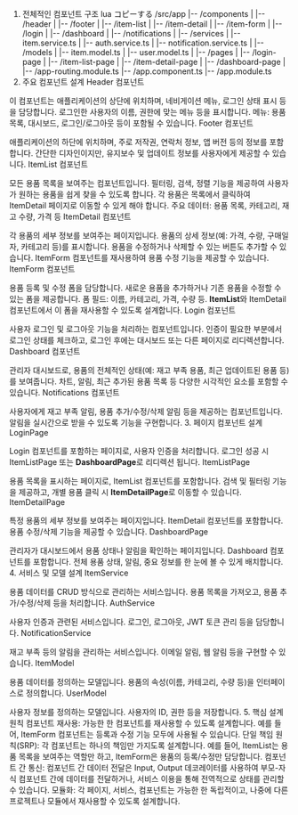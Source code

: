 1. 전체적인 컴포넌트 구조
lua
コピーする
/src/app
|-- /components
|   |-- /header
|   |-- /footer
|   |-- /item-list
|   |-- /item-detail
|   |-- /item-form
|   |-- /login
|   |-- /dashboard
|   |-- /notifications
|
|-- /services
|   |-- item.service.ts
|   |-- auth.service.ts
|   |-- notification.service.ts
|
|-- /models
|   |-- item.model.ts
|   |-- user.model.ts
|
|-- /pages
|   |-- /login-page
|   |-- /item-list-page
|   |-- /item-detail-page
|   |-- /dashboard-page
|
|-- /app-routing.module.ts
|-- /app.component.ts
|-- /app.module.ts
2. 주요 컴포넌트 설계
Header 컴포넌트

이 컴포넌트는 애플리케이션의 상단에 위치하며, 네비게이션 메뉴, 로그인 상태 표시 등을 담당합니다.
로그인한 사용자의 이름, 권한에 맞는 메뉴 등을 표시합니다.
메뉴: 용품 목록, 대시보드, 로그인/로그아웃 등이 포함될 수 있습니다.
Footer 컴포넌트

애플리케이션의 하단에 위치하며, 주로 저작권, 연락처 정보, 앱 버전 등의 정보를 포함합니다.
간단한 디자인이지만, 유지보수 및 업데이트 정보를 사용자에게 제공할 수 있습니다.
ItemList 컴포넌트

모든 용품 목록을 보여주는 컴포넌트입니다.
필터링, 검색, 정렬 기능을 제공하여 사용자가 원하는 용품을 쉽게 찾을 수 있도록 합니다.
각 용품은 목록에서 클릭하여 ItemDetail 페이지로 이동할 수 있게 해야 합니다.
주요 데이터: 용품 목록, 카테고리, 재고 수량, 가격 등
ItemDetail 컴포넌트

각 용품의 세부 정보를 보여주는 페이지입니다.
용품의 상세 정보(예: 가격, 수량, 구매일자, 카테고리 등)를 표시합니다.
용품을 수정하거나 삭제할 수 있는 버튼도 추가할 수 있습니다.
ItemForm 컴포넌트를 재사용하여 용품 수정 기능을 제공할 수 있습니다.
ItemForm 컴포넌트

용품 등록 및 수정 폼을 담당합니다.
새로운 용품을 추가하거나 기존 용품을 수정할 수 있는 폼을 제공합니다.
폼 필드: 이름, 카테고리, 가격, 수량 등.
**ItemList**와 ItemDetail 컴포넌트에서 이 폼을 재사용할 수 있도록 설계합니다.
Login 컴포넌트

사용자 로그인 및 로그아웃 기능을 처리하는 컴포넌트입니다.
인증이 필요한 부분에서 로그인 상태를 체크하고, 로그인 후에는 대시보드 또는 다른 페이지로 리디렉션합니다.
Dashboard 컴포넌트

관리자 대시보드로, 용품의 전체적인 상태(예: 재고 부족 용품, 최근 업데이트된 용품 등)를 보여줍니다.
차트, 알림, 최근 추가된 용품 목록 등 다양한 시각적인 요소를 포함할 수 있습니다.
Notifications 컴포넌트

사용자에게 재고 부족 알림, 용품 추가/수정/삭제 알림 등을 제공하는 컴포넌트입니다.
알림을 실시간으로 받을 수 있도록 기능을 구현합니다.
3. 페이지 컴포넌트 설계
LoginPage

Login 컴포넌트를 포함하는 페이지로, 사용자 인증을 처리합니다.
로그인 성공 시 ItemListPage 또는 **DashboardPage**로 리디렉션 됩니다.
ItemListPage

용품 목록을 표시하는 페이지로, ItemList 컴포넌트를 포함합니다.
검색 및 필터링 기능을 제공하고, 개별 용품 클릭 시 **ItemDetailPage**로 이동할 수 있습니다.
ItemDetailPage

특정 용품의 세부 정보를 보여주는 페이지입니다. ItemDetail 컴포넌트를 포함합니다.
용품 수정/삭제 기능을 제공할 수 있습니다.
DashboardPage

관리자가 대시보드에서 용품 상태나 알림을 확인하는 페이지입니다. Dashboard 컴포넌트를 포함합니다.
전체 용품 상태, 알림, 중요 정보를 한 눈에 볼 수 있게 배치합니다.
4. 서비스 및 모델 설계
ItemService

용품 데이터를 CRUD 방식으로 관리하는 서비스입니다.
용품 목록을 가져오고, 용품 추가/수정/삭제 등을 처리합니다.
AuthService

사용자 인증과 관련된 서비스입니다.
로그인, 로그아웃, JWT 토큰 관리 등을 담당합니다.
NotificationService

재고 부족 등의 알림을 관리하는 서비스입니다.
이메일 알림, 웹 알림 등을 구현할 수 있습니다.
ItemModel

용품 데이터를 정의하는 모델입니다.
용품의 속성(이름, 카테고리, 수량 등)을 인터페이스로 정의합니다.
UserModel

사용자 정보를 정의하는 모델입니다.
사용자의 ID, 권한 등을 저장합니다.
5. 핵심 설계 원칙
컴포넌트 재사용: 가능한 한 컴포넌트를 재사용할 수 있도록 설계합니다. 예를 들어, ItemForm 컴포넌트는 등록과 수정 기능 모두에 사용될 수 있습니다.
단일 책임 원칙(SRP): 각 컴포넌트는 하나의 책임만 가지도록 설계합니다. 예를 들어, ItemList는 용품 목록을 보여주는 역할만 하고, ItemForm은 용품의 등록/수정만 담당합니다.
컴포넌트 간 통신: 컴포넌트 간 데이터 전달은 Input, Output 데코레이터를 사용하여 부모-자식 컴포넌트 간에 데이터를 전달하거나, 서비스 이용을 통해 전역적으로 상태를 관리할 수 있습니다.
모듈화: 각 페이지, 서비스, 컴포넌트는 가능한 한 독립적이고, 나중에 다른 프로젝트나 모듈에서 재사용할 수 있도록 설계합니다.
